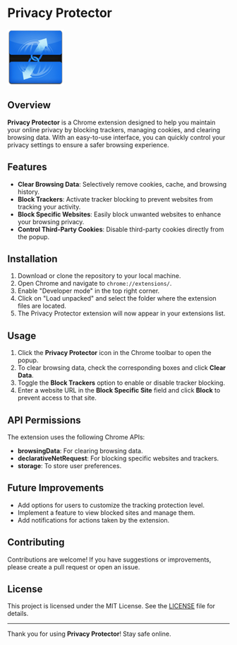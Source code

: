 # Privacy Protector

![Privacy Protector Logo](icon.png)

## Overview

**Privacy Protector** is a Chrome extension designed to help you maintain your online privacy by blocking trackers, managing cookies, and clearing browsing data. With an easy-to-use interface, you can quickly control your privacy settings to ensure a safer browsing experience.

## Features

- **Clear Browsing Data**: Selectively remove cookies, cache, and browsing history.
- **Block Trackers**: Activate tracker blocking to prevent websites from tracking your activity.
- **Block Specific Websites**: Easily block unwanted websites to enhance your browsing privacy.
- **Control Third-Party Cookies**: Disable third-party cookies directly from the popup.

## Installation

1. Download or clone the repository to your local machine.
2. Open Chrome and navigate to `chrome://extensions/`.
3. Enable "Developer mode" in the top right corner.
4. Click on "Load unpacked" and select the folder where the extension files are located.
5. The Privacy Protector extension will now appear in your extensions list.

## Usage

1. Click the **Privacy Protector** icon in the Chrome toolbar to open the popup.
2. To clear browsing data, check the corresponding boxes and click **Clear Data**.
3. Toggle the **Block Trackers** option to enable or disable tracker blocking.
4. Enter a website URL in the **Block Specific Site** field and click **Block** to prevent access to that site.

## API Permissions

The extension uses the following Chrome APIs:

- **browsingData**: For clearing browsing data.
- **declarativeNetRequest**: For blocking specific websites and trackers.
- **storage**: To store user preferences.

## Future Improvements

- Add options for users to customize the tracking protection level.
- Implement a feature to view blocked sites and manage them.
- Add notifications for actions taken by the extension.

## Contributing

Contributions are welcome! If you have suggestions or improvements, please create a pull request or open an issue.

## License

This project is licensed under the MIT License. See the [LICENSE](LICENSE) file for details.

---

Thank you for using **Privacy Protector**! Stay safe online.
